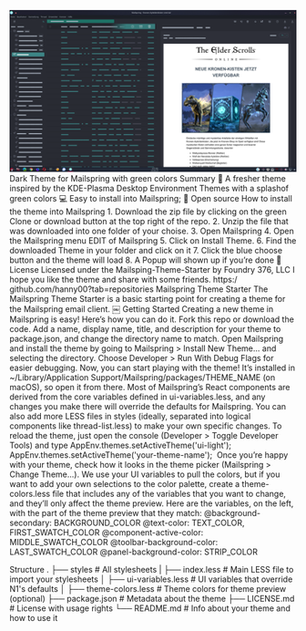 ![Screenshot](Screenshot_2.png)
﻿Dark Theme for Mailspring with green colors 
Summary 📍 A fresher theme inspired by the KDE-Plasma Desktop Environment Themes with a splashof green colors 💻 Easy to install into
Mailspring; 🎉 Open source 
How to install the theme into Mailspring 1. Download the zip file by clicking on the green Clone or download button at the top right of the repo. 2.
Unzip the file that was downloaded into one folder of your choise. 3. Open Mailspring 4. Open the Mailspring menu EDIT of Mailspring 5. Click on
Install Theme. 6. Find the downloaded Theme in your folder and click on it 7. Click the blue choose button and the theme will load 8. A Popup will
shown up if you’re done 🎉 
License Licensed under the Mailsping-Theme-Starter by Foundry 376, LLC I hope you like the theme and share with some friends. https:/
github.com/hanny00?tab=repositories 
Mailspring Theme Starter 
The Mailspring Theme Starter is a basic starting point for creating a theme for the Mailspring email client. 
￼ 
Getting Started 
Creating a new theme in Mailspring is easy! Here’s how you can do it. 
Fork this repo or download the code. Add a name, display name, title, and description for your theme to package.json, and change the
directory name to match.
Open Mailspring and install the theme by going to Mailspring > Install New Theme... and selecting the directory.
Choose Developer > Run With Debug Flags for easier debugging.
Now, you can start playing with the theme! It’s installed in ~/Library/Application Support/Mailspring/packages/THEME_NAME (on
macOS), so open it from there. Most of Mailspring’s React components are derived from the core variables defined in ui-variables.less,
and any changes you make there will override the defaults for Mailspring. You can also add more LESS files in styles (ideally, separated
into logical components like thread-list.less) to make your own specific changes. To reload the theme, just open the console
(Developer > Toggle Developer Tools) and type 
AppEnv.themes.setActiveTheme('ui-light');
AppEnv.themes.setActiveTheme('your-theme-name');
 Once you’re happy with your theme, check how it looks in the theme picker (Mailspring > Change Theme...). We use your UI variables
to pull the colors, but if you want to add your own selections to the color palette, create a theme-colors.less file that includes any of the
variables that you want to change, and they’ll only affect the theme preview. Here are the variables, on the left, with the part of the theme
preview that they match: 
@background-secondary: BACKGROUND_COLOR
@text-color: TEXT_COLOR, FIRST_SWATCH_COLOR
@component-active-color: MIDDLE_SWATCH_COLOR
@toolbar-background-color: LAST_SWATCH_COLOR
@panel-background-color: STRIP_COLOR

Structure 
.
├── styles # All stylesheets
| ├── index.less # Main LESS file to import your stylesheets
│ ├── ui-variables.less # UI variables that override N1's defaults
│ ├── theme-colors.less # Theme colors for theme preview (optional)
├── package.json # Metadata about the theme
├── LICENSE.md # License with usage rights
└── README.md # Info about your theme and how to use it
